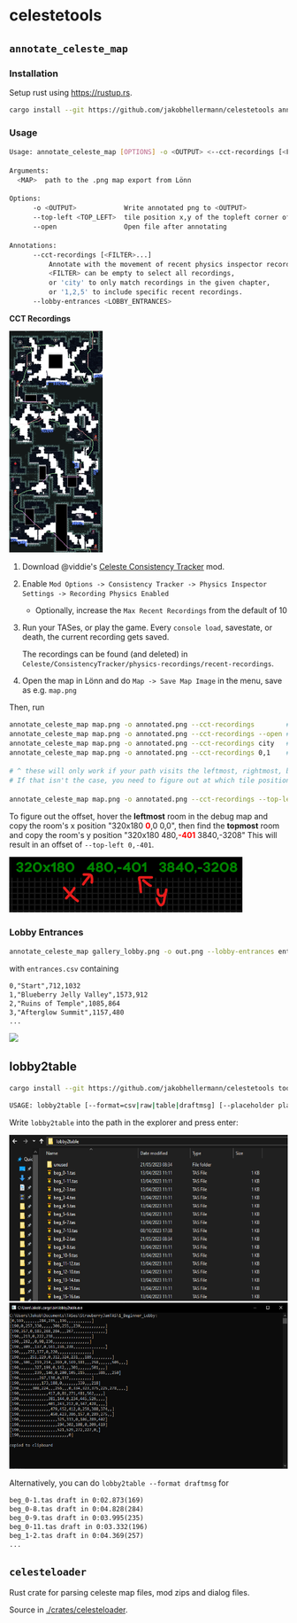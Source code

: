 # celestetools

## `annotate_celeste_map`

### Installation
Setup rust using https://rustup.rs.
```sh
cargo install --git https://github.com/jakobhellermann/celestetools annotate_celeste_map
```

### Usage

```sh
Usage: annotate_celeste_map [OPTIONS] -o <OUTPUT> <--cct-recordings [<FILTER>...]|--lobby-entrances <LOBBY_ENTRANCES>> <MAP>

Arguments:
  <MAP>  path to the .png map export from Lönn

Options:
      -o <OUTPUT>            Write annotated png to <OUTPUT>
      --top-left <TOP_LEFT>  tile position x,y of the topleft corner of the map
      --open                 Open file after annotating

Annotations:
      --cct-recordings [<FILTER>...]
          Annotate with the movement of recent physics inspector recordings.
          <FILTER> can be empty to select all recordings,
          or 'city' to only match recordings in the given chapter,
          or '1,2,5' to include specific recent recordings.
      --lobby-entrances <LOBBY_ENTRANCES>
```

**CCT Recordings**

<img src="./docs/cct_recording.png" height="400">

1. Download @viddie's [Celeste Consistency Tracker](https://gamebanana.com/mods/358978) mod.
2. Enable `Mod Options -> Consistency Tracker -> Physics Inspector Settings -> Recording Physics Enabled`
    - Optionally, increase the `Max Recent Recordings` from the default of 10
3. Run your TASes, or play the game. Every `console load`, savestate, or death, the current recording gets saved.
   
   The recordings can be found (and deleted) in `Celeste/ConsistencyTracker/physics-recordings/recent-recordings`.
4. Open the map in Lönn and do `Map -> Save Map Image` in the menu, save as e.g. `map.png`


Then, run
```sh
annotate_celeste_map map.png -o annotated.png --cct-recordings        # annotate with every recent path
annotate_celeste_map map.png -o annotated.png --cct-recordings --open # annotate and open in image viewer afterwards
annotate_celeste_map map.png -o annotated.png --cct-recordings city   # annotate with every path from a chapter matching the name 'city'
annotate_celeste_map map.png -o annotated.png --cct-recordings 0,1    # annotate with the last two paths

# ^ these will only work if your path visits the leftmost, rightmost, bottommost and topmost room in the map.
# If that isn't the case, you need to figure out at which tile position the topleft corner of the map begins.

annotate_celeste_map map.png -o annotated.png --cct-recordings --top-left 0,-401
```

To figure out the offset, hover the **leftmost** room in the debug map and copy the room's x position "320x180  <span style="color:red">**0**</span>,0  0,0", then find the **topmost** room and copy the room's y position "320x180 480,<span style="color:red">**-401**</span> 3840,-3208"
This will result in an offset of `--top-left 0,-401`.

<img src="./docs/room_pos_xy.png" height="100">

### Lobby Entrances

```sh
annotate_celeste_map gallery_lobby.png -o out.png --lobby-entrances entrances.csv --top-left 87,-84
```
with `entrances.csv` containing
```csv
0,"Start",712,1032
1,"Blueberry Jelly Valley",1573,912
2,"Ruins of Temple",1085,864
3,"Afterglow Summit",1157,480
...
```

<img src="./docs/lobby_entrances.png" height="300">

## lobby2table



```sh
cargo install --git https://github.com/jakobhellermann/celestetools tools --bin lobby2table
```

```sh
USAGE: lobby2table [--format=csv|raw|table|draftmsg] [--placeholder placeholder (e.g. 60000)] PATHS...
```


Write `lobby2table` into the path in the explorer and press enter:

<img src="./docs/lobby2table.png" height="300">

<img src="./docs/lobby2table_output.png" height="300">


Alternatively, you can do `lobby2table --format draftmsg` for
```
beg_0-1.tas draft in 0:02.873(169)
beg_0-8.tas draft in 0:04.828(284)
beg_0-9.tas draft in 0:03.995(235)
beg_0-11.tas draft in 0:03.332(196)
beg_1-2.tas draft in 0:04.369(257)
...
```

## `celesteloader`

Rust crate for parsing celeste map files, mod zips and dialog files.

Source in [./crates/celesteloader](./crates/celesteloader/).